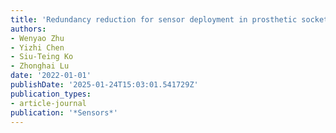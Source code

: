 ```yaml
---
title: 'Redundancy reduction for sensor deployment in prosthetic socket: A case study'
authors:
- Wenyao Zhu
- Yizhi Chen
- Siu-Teing Ko
- Zhonghai Lu
date: '2022-01-01'
publishDate: '2025-01-24T15:03:01.541729Z'
publication_types:
- article-journal
publication: '*Sensors*'
---
```

